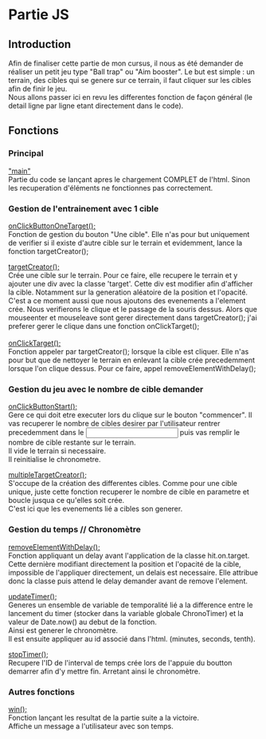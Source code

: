 # Partie JS
## Introduction
Afin de finaliser cette partie de mon cursus, il nous as été demander de réaliser un petit jeu type "Ball trap" ou "Aim booster". Le but est simple : un terrain, des cibles qui se genere sur ce terrain, il faut cliquer sur les cibles afin de finir le jeu. <br>
Nous allons passer ici en revu les differentes fonction de façon général (le detail ligne par ligne etant directement dans le code).<br>

## Fonctions 

### Principal
<ins>"main"</ins> <br>
Partie du code se lançant apres le chargement COMPLET de l'html. Sinon les recuperation d'éléments ne fonctionnes pas correctement.

### Gestion de l'entrainement avec 1 cible
<ins>onClickButtonOneTarget();</ins><br>
Fonction de gestion du bouton "Une cible". Elle n'as pour but uniquement de verifier si il existe d'autre cible sur le terrain et evidemment, lance la fonction targetCreator();<br>

<ins>targetCreator();</ins> <br>
Crée une cible sur le terrain. Pour ce faire, elle recupere le terrain et y ajouter une div avec la classe 'target'. Cette div est modifier afin d'afficher la cible. Notamment sur la generation aléatoire de la position et l'opacité.<br>
C'est a ce moment aussi que nous ajoutons des evenements a l'element crée. Nous verifierons le clique et le passage de la souris dessus. Alors que mouseenter et mouseleave sont gerer directement dans targetCreator(); j'ai preferer gerer le clique dans une fonction onClickTarget();<br>
<br>
<ins>onClickTarget();</ins><br>
Fonction appeler par targetCreator(); lorsque la cible est cliquer. Elle n'as pour but que de nettoyer le terrain en enlevant la cible crée precedemment lorsque l'on clique dessus. Pour ce faire, appel removeElementWithDelay(); 

### Gestion du jeu avec le nombre de cible demander

<ins>onClickButtonStart();</ins><br>
Gere ce qui doit etre executer lors du clique sur le bouton "commencer". Il vas recuperer le nombre de cibles desirer par l'utilisateur rentrer precedemment dans le <input> puis vas remplir le nombre de cible restante sur le terrain.<br>
Il vide le terrain si necessaire. <br>
Il reinitialise le chronometre.<br>

<ins>multipleTargetCreator();</ins><br>
S'occupe de la création des differentes cibles. Comme pour une cible unique, juste cette fonction recuperer le nombre de cible en parametre et boucle jusqua ce qu'elles soit crée.<br>
C'est ici que les evenements lié a cibles son generer.<br>

### Gestion du temps // Chronomètre

<ins>removeElementWithDelay();</ins><br>
Fonction appliquant un delay avant l'application de la classe hit.on.target. Cette dernière modifiant directement la position et l'opacité de la cible, impossible de l'appliquer directement, un delais est necessaire. Elle attribue donc la classe puis attend le delay demander avant de remove l'element.<br>

<ins>updateTimer();</ins><br>
Generes un ensemble de variable de temporalité lié a la difference entre le lancement du timer (stocker dans la variable globale ChronoTimer) et la valeur de Date.now() au debut de la fonction. <br>
Ainsi est generer le chronomètre. <br>
Il est ensuite appliquer au id associé dans l'html. (minutes, seconds, tenth).

<ins>stopTimer();</ins><br>
Recupere l'ID de l'interval de temps crée lors de l'appuie du boutton demarrer afin d'y mettre fin. Arretant ainsi le chronomètre.<br>

### Autres fonctions

<ins>win();</ins><br>
Fonction lançant les resultat de la partie suite a la victoire. <br>
Affiche un message a l'utilisateur avec son temps.


